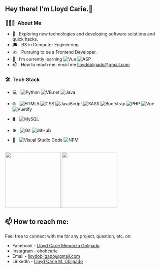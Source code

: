 


<h2> Hey there! I'm Lloyd Carie.👋</h2>




<h3> 👨🏻‍💻 &nbsp;About Me </h3>

- 🤔 &nbsp; Exploring new technologies and developing software solutions and quick hacks.
- 🎓 &nbsp; BS in Computer Engineering.
- ✍️ &nbsp; Pursuing to be a Frontend Developer.
- 🌱 &nbsp; I’m currently learning 
![Vue](https://img.shields.io/badge/-Vue-333333?style=flat&logo=Vue.js) 
![ASP](https://img.shields.io/badge/-Classic%20ASP-333333?style=flat&logo=ASP) 
- 📫 &nbsp; How to reach me: email me lloydobligado@gmail.com



<h3> 🛠 &nbsp;Tech Stack</h3>

- 💻 &nbsp;
  ![Python](https://img.shields.io/badge/-Python-333333?style=flat&logo=python)
  ![VB.net](https://img.shields.io/badge/-Vb.net-333333?style=flat&logo=vb.net)
  ![Java](https://img.shields.io/badge/-Java-333333?style=flat&logo=Java&logoColor=007396)

- 🌐 &nbsp;
  ![HTML5](https://img.shields.io/badge/-HTML5-333333?style=flat&logo=HTML5)
  ![CSS](https://img.shields.io/badge/-CSS-333333?style=flat&logo=CSS3&logoColor=1572B6)
  ![JavaScript](https://img.shields.io/badge/-JavaScript-333333?style=flat&logo=javascript)
  ![SASS](https://img.shields.io/badge/-SASS-333333?style=flat&logo=sass)
  ![Bootstrap](https://img.shields.io/badge/-Bootstrap-333333?style=flat&logo=bootstrap)
  ![PHP](https://img.shields.io/badge/-PHP-333333?style=flat&logo=php)
  ![Vue](https://img.shields.io/badge/-Vue-333333?style=flat&logo=Vue.js)
  ![Vuetify](https://img.shields.io/badge/-Vuetify-333333?style=flat&logo=vuetify)
  
- 🛢 &nbsp;
  ![MySQL](https://img.shields.io/badge/-MySQL-333333?style=flat&logo=mysql)

- ⚙️ &nbsp;
  ![Git](https://img.shields.io/badge/-Git-333333?style=flat&logo=git)
  ![GitHub](https://img.shields.io/badge/-GitHub-333333?style=flat&logo=github)

- 🔧 &nbsp;
  ![Visual Studio Code](https://img.shields.io/badge/-Visual%20Studio%20Code-333333?style=flat&logo=visual-studio-code&logoColor=007ACC)
  ![NPM](https://img.shields.io/badge/-npm-333333?style=flat&logo=npm)


<br/>

<a href="https://github.com/lloydobligado">
  <img height="180em" src="https://github-readme-stats.vercel.app/api?username=lloydobligado&theme=buefy&show_icons=true" />
  <img height="180em" src="https://github-readme-stats.vercel.app/api/top-langs/?username=lloydobligado&theme=buefy&layout=compact" />
 
</a>

<br/>

## 📫 How to reach me:

Feel free to connect with me for any project, question, etc. on:
- Facebook - [Lloyd Carie Mendoza Obligado](https://www.facebook.com/lloydcarie/)
- Instagram - [ohohcarie](https://www.instagram.com/ohohcarie/)
- Email - lloydobligado@gmail.com
- LinkedIn - [Lloyd Carie M. Obligado](https://www.linkedin.com/in/lloyd-carie-obligado-0b659a18a/)

